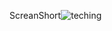 ScreanShort![teching](https://github.com/XPRTSIR/Teaching-Platform/assets/100332839/f55f8667-bd57-47ed-bbe4-b98f3091e7c1)
